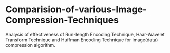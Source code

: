# Comparision-of-various-Image-Compression-Techniques
Analysis of effectiveness of Run-length Encoding Technique, Haar-Wavelet Transform Technique and Huffman Encoding Technique for image(data) compression algorithm.
